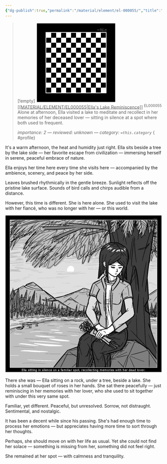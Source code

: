 ```yaml
---
{"dg-publish":true,"permalink":"/material/element/el-000055/","title":"Ella's Lake Reminiscence","tags":["-element"]}
---
```


>[!empty]
> ![PlaceholderIcon.png|icon](/img/user/RESOURCE/ASSET/OTHER/PlaceholderIcon.png) <u class="title">[[MATERIAL/ELEMENT/EL000055\|Ella's Lake Reminiscence]]</u> <sup class="title">EL000055</sup> <b class="title"> </b>
> Alone at afternoon, Ella visited a lake to meditate and recollect in her memories of her deceased lover — sitting in silence at a spot where both used to frequent.
> 
> <i class="small">importance: 2 — reviewed: unknown — category: `=this.category`</i>
{ #profile}


It's a warm afternoon, the heat and humidity just right. Ella sits beside a tree by the lake side — her favorite escape from civilization — immersing herself in serene, peaceful embrace of nature.

Ella enjoys her time here every time she visits here — accompanied by the ambience, scenery, and peace by her side.

Leaves brushed rhythmically in the gentle breeze. Sunlight reflects off the pristine lake surface. Sounds of bird calls and chirps audible from a distance.

However, this time is different. She is here alone. She used to visit the lake with her fiancé, who was no longer with her — or this world.

![PICTURE_Ella-reminiscing-former-partner_THUMBNAIL_cg003-dt2501-scElla.png|thumbnail](/img/user/RESOURCE/ASSET/ARTWORK/PICTURE_Ella-reminiscing-former-partner_THUMBNAIL_cg003-dt2501-scElla.png)

There she was — Ella sitting on a rock, under a tree, beside a lake. She holds a small bouquet of roses in her hands. She sat there peacefully — just reminiscing in her memories with her lover, who she used to sit together with under this very same spot.

Familiar, yet different. Peaceful, but unresolved. Sorrow, not distraught. Sentimental, and nostalgic.

It has been a decent while since his passing. She's had enough time to process her emotions — but appreciates having more time to sort through her thoughts.

Perhaps, she should move on with her life as usual. Yet she could not find her solace — something is missing from her, something did not feel right.

She remained at her spot — with calmness and tranquility.
